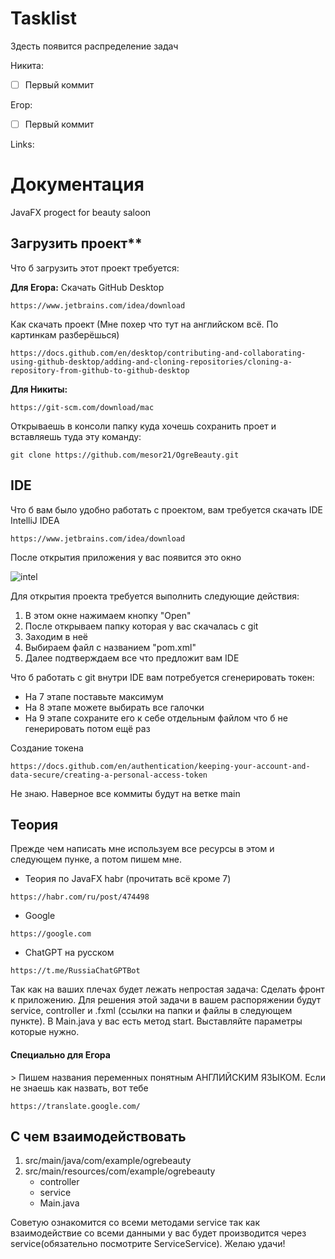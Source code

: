 # Tasklist

Здесть появится распределение задач

Никита:

- [ ] Первый коммит

Егор:

- [ ] Первый коммит

Links:


# Документация
JavaFX progect for beauty saloon



## Загрузить проект**

Что б загрузить этот проект требуется:

**Для Егора:**
Скачать GitHub Desktop
```
https://www.jetbrains.com/idea/download
```
Как скачать проект (Мне похер что тут на английском всё. По картинкам разберёшься)
```
https://docs.github.com/en/desktop/contributing-and-collaborating-using-github-desktop/adding-and-cloning-repositories/cloning-a-repository-from-github-to-github-desktop
```
**Для Никиты:**
```
https://git-scm.com/download/mac
```
Открываешь в консоли папку куда хочешь сохранить проет и вставляешь туда эту команду:
```
git clone https://github.com/mesor21/OgreBeauty.git 
```

## IDE

Что б вам было удобно работать с проектом, вам требуется скачать IDE IntelliJ IDEA
```
https://www.jetbrains.com/idea/download
```

После открытия приложения у вас появится это окно

![intel](https://learn.microsoft.com/ru-ru/azure/hdinsight/spark/media/apache-spark-create-standalone-application/spark-1.png)

Для открытия проекта требуется выполнить следующие действия:
1. В этом окне нажимаем кнопку "Open"
2. После открываем папку которая у вас скачалась с git
3. Заходим в неё
4. Выбираем файл с названием "pom.xml"
5. Далее подтверждаем все что предложит вам IDE

Что б работать с git внутри IDE вам потребуется сгенерировать токен:

* На 7 этапе поставьте максимум
* На 8 этапе можете выбирать все галочки
* На 9 этапе сохраните его к себе отдельным файлом что б не генерировать потом ещё раз

Создание токена
```
https://docs.github.com/en/authentication/keeping-your-account-and-data-secure/creating-a-personal-access-token
```
Не знаю. Наверное все коммиты будут на ветке main


## Теория

Прежде чем написать мне используем все ресурсы в этом и следующем пунке, а потом пишем мне.
* Теория по JavaFX habr (прочитать всё кроме 7)
```
https://habr.com/ru/post/474498
```
* Google
```
https://google.com
```
* ChatGPT на русском
```
https://t.me/RussiaChatGPTBot
```


Так как на ваших плечах будет лежать непростая задача:
Сделать фронт к приложению. Для решения этой задачи в вашем распоряжении будут service, controller и .fxml (ссылки на папки и файлы в следующем пункте).
В Main.java у вас есть метод start. Выставляйте параметры которые нужно.


<h4>Специально для Егора</h2>>
Пишем названия переменных понятным АНГЛИЙСКИМ ЯЗЫКОМ. Если не знаешь как назвать, вот тебе

```
https://translate.google.com/
```
## С чем взаимодействовать


1. src/main/java/com/example/ogrebeauty
2. src/main/resources/com/example/ogrebeauty
   * controller
   * service
   * Main.java

Советую ознакомится со всеми методами service так как взаимодействие со всеми данными у вас будет производится через service(обязательно посмотрите ServiceService). 
Желаю удачи!